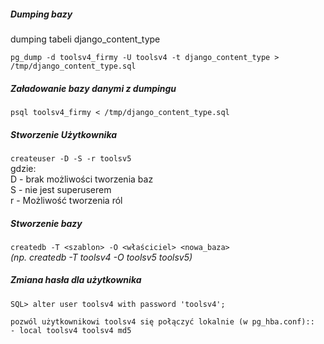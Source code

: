 ##### Dumping bazy

dumping tabeli django\_content\_type

`pg_dump -d toolsv4_firmy -U toolsv4 -t django_content_type > /tmp/django_content_type.sql`

##### Załadowanie bazy danymi z dumpingu

`psql toolsv4_firmy < /tmp/django_content_type.sql`

##### Stworzenie Użytkownika

`createuser -D -S -r toolsv5`  
gdzie:  
D - brak możliwości tworzenia baz  
S - nie jest superuserem  
r - Możliwość tworzenia ról

##### Stworzenie bazy

`createdb -T <szablon> -O <właściciel> <nowa_baza>`  
_\(np. createdb -T toolsv4 -O toolsv5 toolsv5\)_

##### Zmiana hasła dla użytkownika

`SQL> alter user toolsv4 with password 'toolsv4';`

```
pozwól użytkownikowi toolsv4 się połączyć lokalnie (w pg_hba.conf)::
- local toolsv4 toolsv4 md5
```



